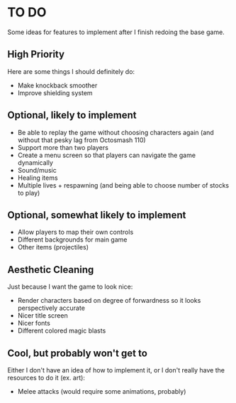 # TO DO
Some ideas for features to implement after I finish redoing the base game.

## High Priority
Here are some things I should definitely do:
* Make knockback smoother
* Improve shielding system

## Optional, likely to implement
* Be able to replay the game without choosing characters again (and without that pesky lag from Octosmash 110)
* Support more than two players
* Create a menu screen so that players can navigate the game dynamically
* Sound/music
* Healing items
* Multiple lives + respawning (and being able to choose number of stocks to play)

 ## Optional, somewhat likely to implement
* Allow players to map their own controls
* Different backgrounds for main game
* Other items (projectiles)

## Aesthetic Cleaning
Just because I want the game to look nice:
* Render characters based on degree of forwardness so it looks perspectively accurate
* Nicer title screen
* Nicer fonts
* Different colored magic blasts

## Cool, but probably won't get to
Either I don't have an idea of how to implement it, or I don't really have the resources to do it (ex. art):
* Melee attacks (would require some animations, probably)